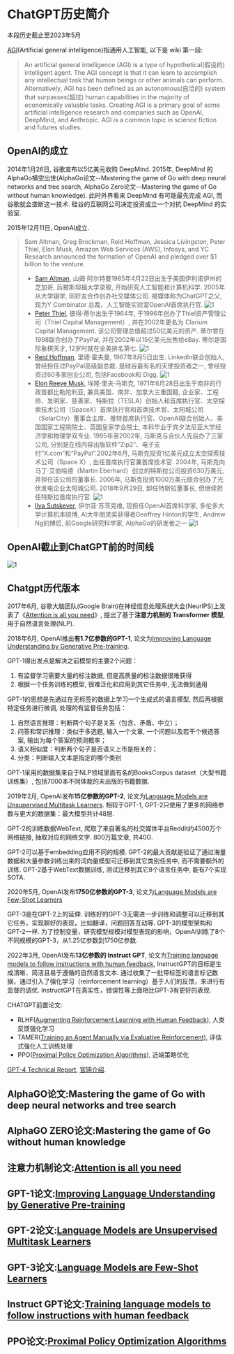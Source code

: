# ChatGPT历史简介

本段历史截止至2023年5月

[AGI](https://en.wikipedia.org/wiki/Artificial_general_intelligence)(Artificial general intelligence)指通用人工智能, 以下是 wiki 第一段:

> An artificial general intelligence (AGI) is a type of hypothetical(假设的) intelligent agent. The AGI concept is that it can learn to accomplish any intellectual task that human beings or other animals can perform. Alternatively, AGI has been defined as an autonomous(自洽的) system that surpasses(超过) human capabilities in the majority of economically valuable tasks. Creating AGI is a primary goal of some artificial intelligence research and companies such as OpenAI, DeepMind, and Anthropic. AGI is a common topic in science fiction and futures studies.

## OpenAI的成立

2014年1月26日, 谷歌宣布以5亿美元收购 DeepMind. 2015年, DeepMind 的 AlphaGo横空出世(AlphaGo论文--Mastering the game of Go with deep neural networks and tree search, AlphaGo Zero论文--Mastering the game of Go without human knowledge). 此时外界看来 DeepMind 有可能最先完成 AGI, 而谷歌就会垄断这一技术. 硅谷的互联网公司决定投资成立一个对抗 DeepMind 的实验室.

2015年12月11日, OpenAI成立.

> Sam Altman, Greg Brockman, Reid Hoffman, Jessica Livingston, Peter Thiel, Elon Musk, Amazon Web Services (AWS), Infosys, and YC Research announced the formation of OpenAI and pledged over $1 billion to the venture.
> - [Sam Altman](https://en.wikipedia.org/wiki/Sam_Altman), 山姆·阿尔特曼1985年4月22日出生于美国伊利诺伊州的芝加哥, 后被斯坦福大学录取, 开始研究人工智能和计算机科学. 2005年从大学辍学, 同好友合作创办社交媒体公司. 被媒体称为ChatGPT之父, 现为Y Combinator 总裁、人工智能实验室OpenAI首席执行官.
> ![1](pic/sam.jpeg)
> - [Peter Thiel](https://en.wikipedia.org/wiki/Peter_Thiel), 彼得·蒂尔出生于1964年, 于1996年创办了Thiel资产管理公司（Thiel Capital Management）, 并在2002年更名为 Clarium Capital Management. 该公司管理总值超过50亿美元的资产. 蒂尔曾在1998联合创办了PayPal, 并在2002年以15亿美元出售给eBay. 蒂尔是国际象棋天才, 12岁时就在全美排名第七.
> ![1](pic/Peter_Thiel.jpg)
> - [Reid Hoffman](https://en.wikipedia.org/wiki/Reid_Hoffman), 里德·霍夫曼, 1967年8月5日出生. LinkedIn联合创始人, 曾经担任过PayPal高级副总裁. 是硅谷最有名的天使投资者之一, 曾经投资过60多家创业公司, 包括Facebook和 Digg.
> ![1](pic/Reid_Hoffman.jpg)
> - [Elon Reeve Musk](https://en.wikipedia.org/wiki/Elon_Musk), 埃隆·里夫·马斯克, 1971年6月28日出生于南非的行政首都比勒陀利亚, 兼具美国、南非、加拿大三重国籍, 企业家、工程师、发明家、慈善家、特斯拉（TESLA）创始人和首席执行官、太空探索技术公司（SpaceX）首席执行官和首席技术官、太阳城公司（SolarCity）董事会主席、推特首席执行官、OpenAI联合创始人、美国国家工程院院士、英国皇家学会院士, 本科毕业于宾夕法尼亚大学经济学和物理学双专业. 1995年至2002年, 马斯克与合伙人先后办了三家公司, 分别是在线内容出版软件“Zip2”、电子支付“X.com”和“PayPal”.2002年6月, 马斯克投资1亿美元成立太空探索技术公司（Space X）, 出任首席执行官兼首席技术官. 2004年, 马斯克向马丁·艾伯哈德（Martin Eberhard）创立的特斯拉公司投资630万美元, 并担任该公司的董事长. 2006年, 马斯克投资1000万美元联合创办了光伏发电企业太阳城公司. 2018年9月29日, 卸任特斯拉董事长, 但继续担任特斯拉首席执行官.
> ![1](pic/Elon_Musk.jpg)
> - [Ilya Sutskever](https://en.wikipedia.org/wiki/Ilya_Sutskever), 伊尔亚·苏茨克维, 现担任OpenAI首席科学家, 多伦多大学计算机本硕博, AI大牛图灵奖获得者Geoffrey Hinton的学生, Andrew Ng的博后, 前Google研究科学家, AlphaGo的研发者之一
> ![1](pic/ilya.jpg)

## OpenAI截止到ChatGPT前的时间线

![1](pic/time_line.png)

## Chatgpt历代版本

2017年6月, 谷歌大脑团队(Google Brain)在神经信息处理系统大会(NeurlPS)上发表了《[Attention is all you need](https://arxiv.org/abs/1706.03762)》, 提出了基于**注意力机制的 Transformer 模型**, 用于自然语言处理(NLP).

2018年6月, OpenAI推出**有1.7亿参数的GPT-1**, 论文为[Improving Language Understanding by Generative Pre-training](extension://nhppiemcomgngbgdeffdgkhnkjlgpcdi/data/pdf.js/web/viewer.html?file=https%3A%2F%2Fwww.cs.ubc.ca%2F~amuham01%2FLING530%2Fpapers%2Fradford2018improving.pdf).

GPT-1得出发点是解决之前模型的主要2个问题：

1. 有监督学习需要大量的标注数据, 但是高质量的标注数据很难获得
2. 根据一个任务训练的模型, 很难泛化和应用到其它任务中, 无法做到通用

GPT-1的思想是先通过在无标签的数据上学习一个生成式的语言模型, 然后再根据特定任务进行微调, 处理的有监督任务包括：

1. 自然语言推理：判断两个句子是关系（包含、矛盾、中立）；
2. 问答和常识推理：类似于多选题, 输入一个文章, 一个问题以及若干个候选答案, 输出为每个答案的预测概率；
3. 语义相似度：判断两个句子是否语义上市是相关的；
4. 分类：判断输入文本是指定的哪个类别

GPT-1采用的数据集来自于NLP领域里面有名的BooksCorpus dataset（大型书籍训练集）, 包括7000本不同体裁的未出版的书籍数据.


2019年2月, OpenAI发布**15亿参数的GPT-2**, 论文为[Language Models are Unsupervised Multitask Learners](extension://nhppiemcomgngbgdeffdgkhnkjlgpcdi/data/pdf.js/web/viewer.html?file=https%3A%2F%2Flife-extension.github.io%2F2020%2F05%2F27%2FGPT%25E6%258A%2580%25E6%259C%25AF%25E5%2588%259D%25E6%258E%25A2%2Flanguage-models.pdf). 相较于GPT-1, GPT-2只使用了更多的网络参数与更大的数据集：最大模型共计48层.

GPT-2的训练数据WebText, 爬取了来自著名的社交媒体平台Reddit约4500万个网络链接, 抽取对应的网络文字. 800万篇文章, 共40G.

GPT-2可以基于embedding应用不同的规模. GPT-2的最大贡献是验证了通过海量数据和大量参数训练出来的词向量模型可迁移到其它类别任务中, 而不需要额外的训练. GPT-2基于WebText数据训练, 测试迁移到其它8个语言任务中, 能有7个实现SOTA.


2020年5月, OpenAI发布**1750亿参数的GPT-3**, 论文为[Language Models are Few-Shot Learners](https://arxiv.org/abs/2005.14165)

GPT-3是在GPT-2上的延伸. 训练好的GPT-3无需进一步训练和调整可以迁移到其它任务，实现聊好的表现，比如翻译，问题回答互动等. GPT-3的模型架构和GPT-2一样. 为了控制变量，研究模型规模对模型表现的影响，OpenAI训练了8个不同规模的GPT-3，从1.25亿参数到1750亿参数.

2022年3月, OpenAI发布**13亿参数的 Instruct GPT**, 论文为[Training language models to follow instructions with human feedback](https://arxiv.org/abs/2203.02155), InstructGPT的目标是生成清晰、简洁且易于遵循的自然语言文本. 通过收集了一批带标签的语言标记数据，通过引入了强化学习（reinforcement learning）基于人们的反馈，来进行有监督的调优. InstructGPT在真实性，错误性等上面相比GPT-3有更好的表现.

CHATGPT前置论文:
- RLHF([Augmenting Reinforcement Learning with Human Feedback](extension://nhppiemcomgngbgdeffdgkhnkjlgpcdi/data/pdf.js/web/viewer.html?file=https%3A%2F%2Fwww.cs.utexas.edu%2F~ai-lab%2Fpubs%2FICML_IL11-knox.pdf)), 人类反馈强化学习
- TAMER([Training an Agent Manually via Evaluative Reinforcement](extension://nhppiemcomgngbgdeffdgkhnkjlgpcdi/data/pdf.js/web/viewer.html?file=https%3A%2F%2Fwww.cs.utexas.edu%2F~bradknox%2Fpapers%2Ficdl08-knox.pdf)), 评估式强化人工训练处理
- PPO([Proximal Policy Optimization Algorithms](https://arxiv.org/abs/1707.06347)), 近端策略优化

[GPT-4 Technical Report](https://arxiv.org/abs/2303.08774), [官网介绍](https://openai.com/research/gpt-4).


## AlphaGO论文:Mastering the game of Go with deep neural networks and tree search

## AlphaGO ZERO论文:Mastering the game of Go without human knowledge

## 注意力机制论文:[Attention is all you need](https://arxiv.org/abs/1706.03762)

## GPT-1论文:[Improving Language Understanding by Generative Pre-training](xtension://nhppiemcomgngbgdeffdgkhnkjlgpcdi/data/pdf.js/web/viewer.html?file=https%3A%2F%2Fwww.cs.ubc.ca%2F~amuham01%2FLING530%2Fpapers%2Fradford2018improving.pdf)

## GPT-2论文:[Language Models are Unsupervised Multitask Learners](extension://nhppiemcomgngbgdeffdgkhnkjlgpcdi/data/pdf.js/web/viewer.html?file=https%3A%2F%2Flife-extension.github.io%2F2020%2F05%2F27%2FGPT%25E6%258A%2580%25E6%259C%25AF%25E5%2588%259D%25E6%258E%25A2%2Flanguage-models.pdf)

## GPT-3论文:[Language Models are Few-Shot Learners](https://arxiv.org/abs/2005.14165)

## Instruct GPT论文:[Training language models to follow instructions with human feedback](https://arxiv.org/abs/2203.02155)

## PPO论文:[Proximal Policy Optimization Algorithms](https://arxiv.org/abs/1707.06347)